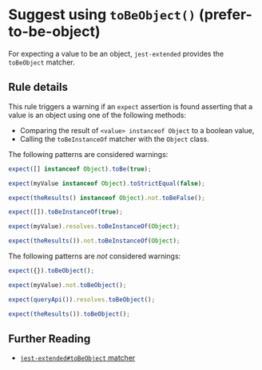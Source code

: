 # Suggest using `toBeObject()` (prefer-to-be-object)

For expecting a value to be an object, `jest-extended` provides the `toBeObject`
matcher.

## Rule details

This rule triggers a warning if an `expect` assertion is found asserting that a
value is an object using one of the following methods:

- Comparing the result of `<value> instanceof Object` to a boolean value,
- Calling the `toBeInstanceOf` matcher with the `Object` class.

The following patterns are considered warnings:

```js
expect([] instanceof Object).toBe(true);

expect(myValue instanceof Object).toStrictEqual(false);

expect(theResults() instanceof Object).not.toBeFalse();

expect([]).toBeInstanceOf(true);

expect(myValue).resolves.toBeInstanceOf(Object);

expect(theResults()).not.toBeInstanceOf(Object);
```

The following patterns are _not_ considered warnings:

```js
expect({}).toBeObject();

expect(myValue).not.toBeObject();

expect(queryApi()).resolves.toBeObject();

expect(theResults()).toBeObject();
```

## Further Reading

- [`jest-extended#toBeObject` matcher](https://github.com/jest-community/jest-extended#tobeobject)
